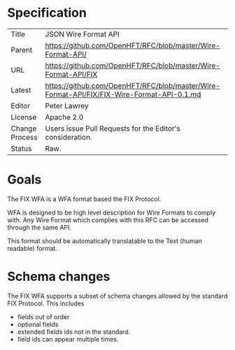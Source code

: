 # Specification

|         |                                                                         |
|:------- | ----------------------------------------------------------------------- |
| Title   | JSON Wire Format API                                                    |
| Parent  | https://github.com/OpenHFT/RFC/blob/master/Wire-Format-API/                         |
| URL     | https://github.com/OpenHFT/RFC/blob/master/Wire-Format-API/FIX                      |
| Latest  | https://github.com/OpenHFT/RFC/blob/master/Wire-Format-API/FIX/FIX-Wire-Format-API-0.1.md       |
| Editor  | Peter Lawrey                                                            |
| License | Apache 2.0                                                              |
| Change Process | Users issue Pull Requests for the Editor's consideration.        |
| Status  | Raw.                                                                    |

# Goals
The FIX WFA is a WFA format based the FIX Protocol.

WFA is designed to be high level description for Wire Formats to comply with.  Any Wire Format which complies with this RFC can be accessed through the same API.

This format should be automatically translatable to the Text (human readable) format.

# Schema changes
The FIX WFA supports a subset of schema changes allowed by the standard FIX Protocol.  This includes

 - fields out of order
 - optional fields
 - extended fields ids not in the standard.
 - field ids can appear multiple times.